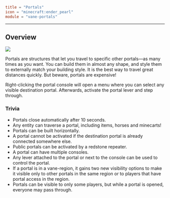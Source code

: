 ```toml
title = "Portals"
icon = "minecraft:ender_pearl"
module = "vane-portals"
```
---
## Overview

![](images/portal_boundary.png)

Portals are structures that let you travel to specific other portals—as many times as you want.
You can build them in almost any shape, and style them to externally match your building style.
It is the best way to travel great distances quickly. But beware, portals are expensive!

Right-clicking the portal console will open a menu where you can select any visible destination portal.
Afterwards, activate the portal lever and step through.

### Trivia

- Portals close automatically after 10 seconds.
- Any entity can traverse a portal, including items, horses and minecarts!
- Portals can be built horizontally.
- A portal cannot be activated if the destination portal is already connected somewhere else.
- Public portals can be activated by a redstone repeater.
- A portal can have multiple consoles.
- Any lever attached to the portal or next to the console can be used to control the portal.
- If a portal is in a vane-region, it gains two new visibility options to make it visible only to other portals in the same region or to players that have portal access in the region.
- Portals can be visible to only some players, but while a portal is opened, everyone may pass through.
